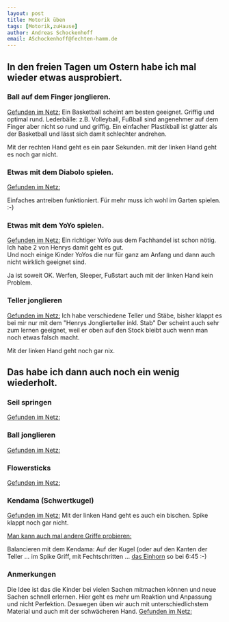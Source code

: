 ```yaml
---
layout: post
title: Motorik üben 
tags: [Motorik,zuHause]
author: Andreas Schockenhoff 
email: ASchockenhoff@fechten-hamm.de
---
```

## In den freien Tagen um Ostern habe ich mal wieder etwas ausprobiert.

### Ball auf dem Finger jonglieren. 
[Gefunden im Netz:](https://www.youtube.com/watch?v=erXBwHuk0dM)
Ein Basketball scheint am besten geeignet. Griffig und optimal rund. 
Lederbälle: z.B. Volleyball, Fußball sind angenehmer auf dem Finger aber nicht so rund und griffig.
Ein einfacher Plastikball ist glatter als der Basketball und lässt sich damit schlechter andrehen. 

Mit der rechten Hand geht es ein paar Sekunden. mit der linken Hand geht es noch gar nicht.

### Etwas mit dem Diabolo spielen. 
[Gefunden im Netz:](https://www.youtube.com/watch?v=1-2e9Da8C3E)

Einfaches antreiben funktioniert. Für mehr muss ich wohl im Garten spielen. :-) 

### Etwas mit dem YoYo spielen. 
[Gefunden im Netz:](https://www.youtube.com/watch?v=UxTiFFkEkIs)
Ein richtiger YoYo aus dem Fachhandel ist schon nötig. Ich habe 2 von Henrys damit geht es gut.  
Und noch einige Kinder YoYos die nur für ganz am Anfang und dann auch nicht wirklich geeignet sind.   

Ja ist soweit OK. Werfen, Sleeper, Fußstart auch mit der linken Hand kein Problem.   

### Teller jonglieren
[Gefunden im Netz:](https://www.youtube.com/watch?v=hOA7SYkHB_k)
Ich habe verschiedene Teller und Stäbe, bisher klappt es bei mir nur mit dem "Henrys Jonglierteller inkl. Stab"
Der scheint auch sehr zum lernen geeignet, weil er oben auf den Stock bleibt auch wenn man noch etwas falsch macht.

Mit der linken Hand geht noch gar nix.

## Das habe ich dann auch noch ein wenig wiederholt.
### Seil springen
[Gefunden im Netz:](https://www.youtube.com/watch?v=vVctfW2OCyQ)
### Ball jonglieren
[Gefunden im Netz:](https://www.youtube.com/watch?v=3V6D2PyFEKM)
### Flowersticks
[Gefunden im Netz:](https://www.youtube.com/watch?v=QhFfFgYo6mg)
### Kendama (Schwertkugel)
[Gefunden im Netz:](https://www.youtube.com/watch?v=3mgtwewEb4I)
Mit der linken Hand geht es auch ein bischen. Spike klappt noch gar nicht.

[Man kann auch mal andere Griffe probieren:](https://www.youtube.com/watch?v=4EKZIV2qDQc)

Balancieren mit dem Kendama: Auf der Kugel (oder auf den Kanten der Teller ... im Spike Griff, mit Fechtschritten ... [das Einhorn](https://www.youtube.com/watch?v=D5mK-DmeCwk) so bei 6:45 :-)

### Anmerkungen
Die Idee ist das die Kinder bei vielen Sachen mitmachen können und neue Sachen schnell erlernen. Hier geht es mehr um Reaktion und Anpassung und nicht Perfektion.
Deswegen üben wir auch mit unterschiedlichstem Material und auch mit der schwächeren Hand.
[Gefunden im Netz:](https://www.youtube.com/watch?v=k6nyFvn1smc)